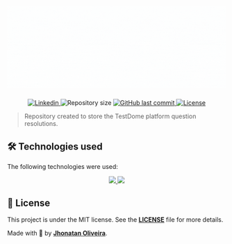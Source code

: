 <h1 align="center">
    <img alt="TestDomeGif" src="./images/Repository title.gif"/>
</h1>

<p align="center">
  <a href="https://www.linkedin.com/in/jhonatanguilherme/">
    <img alt="Linkedin" src="https://img.shields.io/badge/-LinkedIn-0077B5?style=flat-square&logo=Linkedin&logoColor=white&link=https://www.linkedin.com/in/jhonatanguilherme/)"/>
  </a>

  <img alt="Repository size" src="https://img.shields.io/github/repo-size/JhonatanGuilherme/TestDomeResolutions">
  
  <a href="https://github.com/JhonatanGuilherme/TestDomeResolutions/commits/main">
    <img alt="GitHub last commit" src="https://img.shields.io/github/last-commit/JhonatanGuilherme/TestDomeResolutions">
  </a>
  
  <a href="./LICENSE">
    <img alt="License" src="https://img.shields.io/badge/license-MIT-brightgreen">
  </a>
</p>

> Repository created to store the TestDome platform question resolutions.

## **🛠️ Technologies used**

The following technologies were used:

<p align="center">
    <a href="https://www.python.org/">
        <img src="https://img.shields.io/badge/Python-FFD43B?style=for-the-badge&logo=python&logoColor=blue">
    </a>
    <a href="https://code.visualstudio.com/">
        <img src="https://img.shields.io/badge/Visual_Studio_Code-0078D4?style=for-the-badge&logo=visual%20studio%20code&logoColor=white">
    </a>
</p>

## **📑 License**

This project is under the MIT license. See the **[LICENSE](./LICENSE)** file for more details.

Made with 🧡 by **[Jhonatan Oliveira](https://github.com/JhonatanGuilherme)**.
